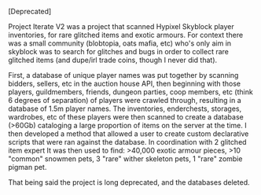 [Deprecated]

Project Iterate V2 was a project that scanned Hypixel Skyblock player inventories, for rare glitched items and exotic armours.
For context there was a small community (blobtopia, oats mafia, etc) who's only aim in skyblock was to search for glitches and bugs in order to collect rare glitched items (and dupe/irl trade coins, though I never did that).

First, a database of unique player names was put together by scanning bidders, sellers, etc in the auction house API, then beginning with those players, guildmembers, friends, dungeon parties, coop members, etc (think 6 degrees of separation) of players were crawled through, resulting in a database of 1.5m player names.
The inventories, enderchests, storages, wardrobes, etc of these players were then scanned to create a database (>60Gb) cataloging a large proportion of items on the server at the time.
I then developed a method that allowed a user to create custom declarative scripts that were ran against the database.
In coordination with 2 glitched item expert
It was then used to find: \>40,000 exotic armour pieces, \>10 "common" snowmen pets, 3 "rare" wither skeleton pets, 1 "rare" zombie pigman pet.

That being said the project is long deprecated, and the databases deleted.
